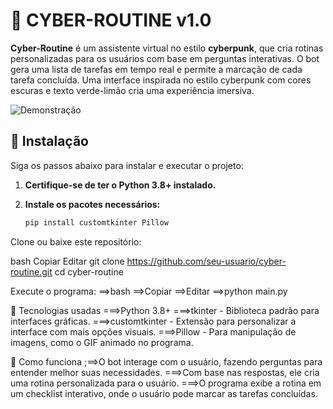 # 🧠 CYBER-ROUTINE v1.0

**Cyber-Routine** é um assistente virtual no estilo **cyberpunk**, que cria rotinas personalizadas para os usuários com base em perguntas interativas. O bot gera uma lista de tarefas em tempo real e permite a marcação de cada tarefa concluída. Uma interface inspirada no estilo cyberpunk com cores escuras e texto verde-limão cria uma experiência imersiva.

![Demonstração](Hello_day.gif)

## 🔧 Instalação

Siga os passos abaixo para instalar e executar o projeto:

1. **Certifique-se de ter o Python 3.8+ instalado.**
   
2. **Instale os pacotes necessários:**
   ```bash
   pip install customtkinter Pillow
Clone ou baixe este repositório:

bash
Copiar
Editar
git clone https://github.com/seu-usuario/cyber-routine.git
cd cyber-routine


Execute o programa:
==>bash
==>Copiar
==>Editar
==>python main.py

🧪 Tecnologias usadas
===>Python 3.8+
===>tkinter - Biblioteca padrão para interfaces gráficas.
===>customtkinter - Extensão para personalizar a interface com mais opções visuais.
===>Pillow - Para manipulação de imagens, como o GIF animado no programa.


🚀 Como funciona
;==>O bot interage com o usuário, fazendo perguntas para entender melhor suas necessidades.
===>Com base nas respostas, ele cria uma rotina personalizada para o usuário.
===>O programa exibe a rotina em um checklist interativo, onde o usuário pode marcar as tarefas concluídas.